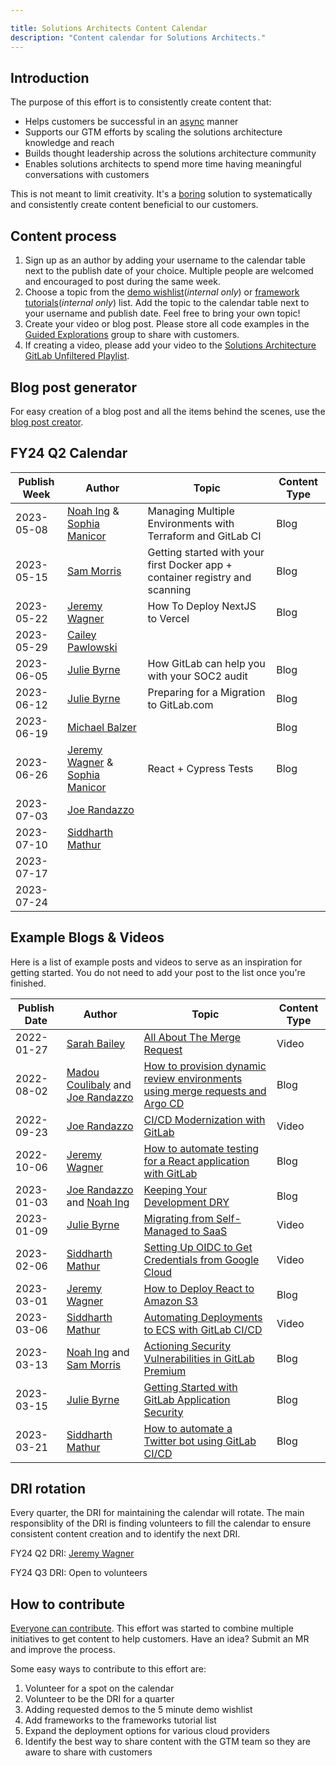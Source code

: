 ```yaml
---

title: Solutions Architects Content Calendar
description: "Content calendar for Solutions Architects."
---
```



## Introduction

The purpose of this effort is to consistently create content that:

- Helps customers be successful in an [async](/handbook/company/culture/all-remote/asynchronous/) manner
- Supports our GTM efforts by scaling the solutions architecture knowledge and reach
- Builds thought leadership across the solutions architecture community
- Enables solutions architects to spend more time having meaningful conversations with customers

This is not meant to limit creativity. It's a [boring](/handbook/values/#boring-solutions) solution to systematically and consistently create content beneficial to our customers. 

## Content process

1. Sign up as an author by adding your username to the calendar table next to the publish date of your choice. Multiple people are welcomed and encouraged to post during the same week.
2. Choose a topic from the [demo wishlist](https://drive.google.com/drive/u/0/search?q=title:%225%20Minute%20Demo%20Framework:%20Demo%20Wishlist%22%20type:document)(_internal only_) or [framework tutorials](https://drive.google.com/drive/u/0/search?q=title:%22Framework%20Tutorials%22%20type:sheet)(_internal only_) list. Add the topic to the calendar table next to your username and publish date. Feel free to bring your own topic!
3. Create your video or blog post. Please store all code examples in the [Guided Explorations](https://gitlab.com/guided-explorations) group to share with customers.
4. If creating a video, please add your video to the [Solutions Architecture GitLab Unfiltered Playlist](https://www.youtube.com/playlist?list=PL05JrBw4t0Ko87g05LlHroe7eLPzCPJUY).

## Blog post generator
For easy creation of a blog post and all the items behind the scenes, use the [blog post creator](https://demos.gitlab.io/applications/blog-post-creator/#/).

## FY24 Q2 Calendar

| Publish Week     | Author    | Topic     | Content Type     |
|--------------    |--------    |-------    |--------------    |
| 2023-05-08       | [Noah Ing](https://gitlab.com/noah.ing) & [Sophia Manicor](https://gitlab.com/smanicor) | Managing Multiple Environments with Terraform and GitLab CI | Blog |
| 2023-05-15       | [Sam Morris](https://gitlab.com/sam) | Getting started with your first Docker app + container registry and scanning | Blog |
| 2023-05-22       | [Jeremy Wagner](https://gitlab.com/jeremywagner) | How To Deploy NextJS to Vercel  | Blog |
| 2023-05-29       | [Cailey Pawlowski](https://gitlab.com/cpawlowski) |           |                  |
| 2023-06-05       | [Julie Byrne](https://gitlab.com/juliebyrne) | How GitLab can help you with your SOC2 audit | Blog |
| 2023-06-12       | [Julie Byrne](https://gitlab.com/juliebyrne) | Preparing for a Migration to GitLab.com | Blog |
| 2023-06-19       | [Michael Balzer](https://gitlab.com/mbalzer) |           | Blog |
| 2023-06-26       | [Jeremy Wagner](https://gitlab.com/jeremywagner) & [Sophia Manicor](https://gitlab.com/smanicor) | React + Cypress Tests | Blog |
| 2023-07-03       | [Joe Randazzo](https://gitlab.com/jrandazzo) |           |                  |
| 2023-07-10       | [Siddharth Mathur](https://gitlab.com/smathur) |           |                  |
| 2023-07-17       |            |           |                  |
| 2023-07-24       |            |           |                  |

## Example Blogs & Videos

Here is a list of example posts and videos to serve as an inspiration for getting started. You do not need to add your post to the list once you're finished.

| Publish Date | Author                                                                                       | Topic                                                                                                                                         | Content Type |
|--------------|----------------------------------------------------------------------------------------------|-----------------------------------------------------------------------------------------------------------------------------------------------|--------------|
| 2022-01-27   | [Sarah Bailey](https://gitlab.com/sbailey1)                                                  | [All About The Merge Request](https://www.youtube.com/watch?v=eTIVgyknA9w )                                                                   | Video        |
| 2022-08-02   | [Madou Coulibaly](https://gitlab.com/madou) and [Joe Randazzo](https://gitlab.com/jrandazzo) | [How to provision dynamic review environments using merge requests and Argo CD](https://about.gitlab.com/blog/2022/08/02/how-to-provision-reviewops/)                 | Blog         |
| 2022-09-23   | [Joe Randazzo](https://gitlab.com/jrandazzo)                                                 | [CI/CD Modernization with GitLab]( https://www.youtube.com/watch?v=QGAaif8lY0A&ab_channel=GitLabUnfiltered )                                  | Video        |
| 2022-10-06   | [Jeremy Wagner]( https://gitlab.com/jeremywagner )                                           | [How to automate testing for a React application with GitLab](https://about.gitlab.com/blog/2022/11/01/how-to-automate-testing-for-a-react-application-with-gitlab/)  | Blog         |
| 2023-01-03   | [Joe Randazzo](https://gitlab.com/jrandazzo) and [Noah Ing](https://gitlab.com/noah)         | [Keeping Your Development DRY](https://about.gitlab.com/blog/2023/01/03/keeping-your-development-dry/)                                                                | Blog         |
| 2023-01-09   | [Julie Byrne](https://gitlab.com/juliebyrne)                                                 | [Migrating from Self-Managed to SaaS](https://youtu.be/L11mZqQKuwo)                                                                           | Video        |
| 2023-02-06   | [Siddharth Mathur](https://gitlab.com/smathur)                                               | [Setting Up OIDC to Get Credentials from Google Cloud](https://www.youtube.com/watch?v=Psfy3dIa6w8&list=PL05JrBw4t0KrjbWGBOq710-WAUpQTVial)   | Video        |
| 2023-03-01   | [Jeremy Wagner](https://gitlab.com/jeremywagner)                                             | [How to Deploy React to Amazon S3](https://about.gitlab.com/blog/2023/03/01/how-to-deploy-react-to-amazon-s3/)                                                        | Blog         |
| 2023-03-06   | [Siddharth Mathur](https://gitlab.com/smathur)                                               | [Automating Deployments to ECS with GitLab CI/CD](https://youtu.be/Grc_5v4rOFI)                                                               | Video        |
| 2023-03-13   | [Noah Ing](https://gitlab.com/noah) and [Sam Morris](https://gitlab.com/sam)                 | [Actioning Security Vulnerabilities in GitLab Premium](https://about.gitlab.com/blog/2023/03/13/actioning-security-vulnerabilities-in-gitlab-premium/)                | Blog         |
| 2023-03-15   | [Julie Byrne](https://gitlab.com/juliebyrne)                                                 | [Getting Started with GitLab Application Security](https://about.gitlab.com/blog/2023/03/15/getting-started-with-gitlab-application-security/)                        | Blog         |
| 2023-03-21   | [Siddharth Mathur](https://gitlab.com/smathur)                                               | [How to automate a Twitter bot using GitLab CI/CD](https://about.gitlab.com/blog/2023/03/21/automating-a-twitter-bot-using-gitlab-cicd/)                              | Blog         |

## DRI rotation

Every quarter, the DRI for maintaining the calendar will rotate. The main responsiblity of the DRI is finding volunteers to fill the calendar to ensure consistent content creation and to identify the next DRI.

FY24 Q2 DRI: [Jeremy Wagner](https://gitlab.com/jeremywagner)

FY24 Q3 DRI: Open to volunteers

## How to contribute

[Everyone can contribute](/handbook/company/mission/#background). This effort was started to combine multiple initiatives to get content to help customers. Have an idea? Submit an MR and improve the process.

Some easy ways to contribute to this effort are:

1. Volunteer for a spot on the calendar
2. Volunteer to be the DRI for a quarter
3. Adding requested demos to the 5 minute demo wishlist
4. Add frameworks to the frameworks tutorial list
5. Expand the deployment options for various cloud providers
6. Identify the best way to share content with the GTM team so they are aware to share with customers
